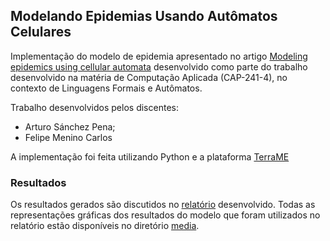 ## Modelando Epidemias Usando Autômatos Celulares

Implementação do modelo de epidemia apresentado no artigo [Modeling epidemics using cellular automata](http://www.dpi.inpe.br/gilberto/cursos/papers/White2007.pdf) desenvolvido como parte do trabalho desenvolvido na matéria de Computação Aplicada (CAP-241-4), no contexto de Linguagens Formais e Autômatos.

Trabalho desenvolvidos pelos discentes:
- Arturo Sánchez Pena;
- Felipe Menino Carlos

A implementação foi feita utilizando Python e a plataforma [TerraME](http://www.terrame.org/doku.php)

### Resultados

Os resultados gerados são discutidos no [relatório](report_arturos_felipem_cap241.pdf) desenvolvido. Todas as representações gráficas dos resultados do modelo que foram utilizados no relatório estão disponíveis no diretório [media](media).

